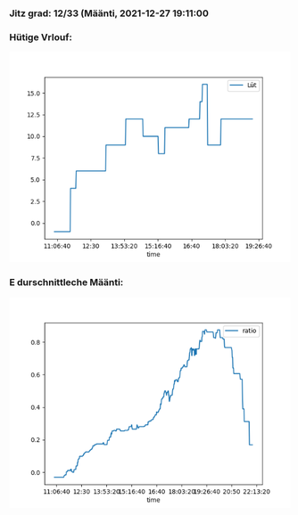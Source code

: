 ### Jitz grad: 12/33 (Määnti, 2021-12-27 19:11:00

### Hütige Vrlouf:
![Graph](Today.png)

### E durschnittleche Määnti:
![Graph](Määnti.png)